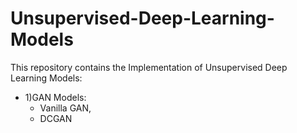 # Unsupervised-Deep-Learning-Models


This repository contains the Implementation of Unsupervised Deep Learning Models:

* 1)GAN Models:
  - Vanilla GAN, 
  - DCGAN
